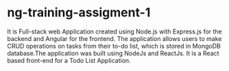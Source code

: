 # ng-training-assigment-1
It is Full-stack web Application created using Node.js with Express.js for the backend and Angular for the frontend. The application allows users to make CRUD operations on tasks from their to-do list, which is stored in MongoDB database.The application was built using NodeJs and ReactJs. It is a React based front-end for a Todo List Application.
